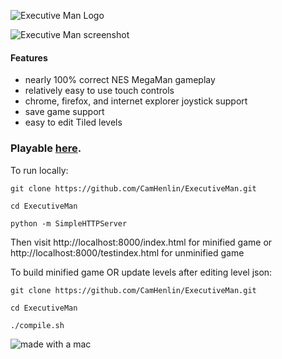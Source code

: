 ![Executive Man Logo](https://raw.githubusercontent.com/CamHenlin/ExecutiveMan/master/images/execmanlogobig.png "executive man logo")

![Executive Man screenshot](https://raw.githubusercontent.com/CamHenlin/ExecutiveMan/master/images/screenshot.png "executive man screenshot")

#### Features
- nearly 100% correct NES MegaMan gameplay
- relatively easy to use touch controls
- chrome, firefox, and internet explorer joystick support
- save game support
- easy to edit Tiled levels

### Playable [here](http://executive-man.com/).

To run locally:
```
git clone https://github.com/CamHenlin/ExecutiveMan.git

cd ExecutiveMan

python -m SimpleHTTPServer
```
Then visit http://localhost:8000/index.html for minified game or http://localhost:8000/testindex.html for unminified game

To build minified game OR update levels after editing level json:
```
git clone https://github.com/CamHenlin/ExecutiveMan.git

cd ExecutiveMan

./compile.sh
```

![made with a mac](http://henlin.org/mac.gif "made with a mac")